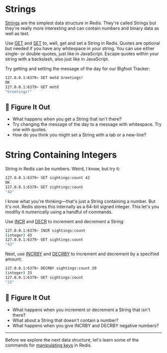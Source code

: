 # Strings #

[Strings](https://redis.io/commands/?group=string) are the simplest data structure in Redis. They're called Strings but they're really more interesting and can contain numbers and binary data as well as text.

Use [GET](https://redis.io/commands/get/) and [SET](https://redis.io/commands/set/) to, well, get and set a String in Redis. Quotes are optional but needed if you have any whitespace in your string. You can use either single- or double-quotes, just like in JavaScript. Escape quotes within your string with a backslash, also just like in JavaScript.

Try getting and setting the message of the day for our Bigfoot Tracker:

```bash
127.0.0.1:6379> SET motd Greetings!
OK
127.0.0.1:6379> GET motd
"Greetings!"
```

## 📍 Figure It Out ##

- What happens when you get a String that isn't there?
- Try changing the message of the day to a message with whitespace. Try one with quotes.
- How do you think you might set a String with a tab or a new-line?

# String Containing Integers #

String in Redis can be numbers. Weird, I know, but try it:

```bash
127.0.0.1:6379> SET sightings:count 42
OK
127.0.0.1:6379> GET sightings:count
"42"
```

I know what you're thinking—that's just a String containing a number. But it's not. Redis stores this internally as a 64-bit signed integer. This let's you modifiy it numerically using a handful of commands.

Use [INCR](https://redis.io/commands/incr/) and [DECR](https://redis.io/commands/decr/) to increment and decrement a String:

```bash
127.0.0.1:6379> INCR sightings:count
(integer) 43
127.0.0.1:6379> GET sightings:count
"43"
```

Next, use [INCRBY](https://redis.io/commands/incrby/) and [DECRBY](https://redis.io/commands/decrby/) to increment and decrement by a specified amount:

```bash
127.0.0.1:6379> DECRBY sightings:count 20
(integer) 23
127.0.0.1:6379> GET sightings:count
"23"
```

## 📍 Figure It Out ##

- What happens when you increment or decrement a String that isn't there?
- What about a String that doesn't contain a number?
- What happens when you give INCRBY and DECRBY negative numbers?

----------------------------------------

Before we explore the next data structure, let's learn some of the commands for [manipulating keys](04-REDIS-KEYS.md) in Redis.
